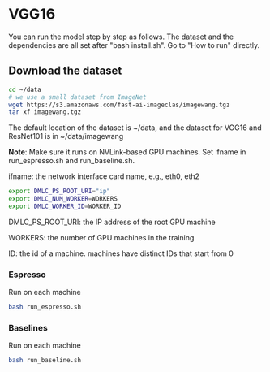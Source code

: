# VGG16


You can run the model step by step as follows. 
The dataset and the dependencies are all set after "bash install.sh". 
Go to "How to run" directly.

## Download the dataset
```bash
cd ~/data
# we use a small dataset from ImageNet
wget https://s3.amazonaws.com/fast-ai-imageclas/imagewang.tgz
tar xf imagewang.tgz
```
The default location of the dataset is ~/data, and the dataset for VGG16 and ResNet101 is in ~/data/imagewang

**Note**: Make sure it runs on NVLink-based GPU machines.
Set ifname in run_espresso.sh and run_baseline.sh.

ifname: the network interface card name, e.g., eth0, eth2

```bash
export DMLC_PS_ROOT_URI="ip"
export DMLC_NUM_WORKER=WORKERS
export DMLC_WORKER_ID=WORKER_ID
```

DMLC_PS_ROOT_URI: the IP address of the root GPU machine

WORKERS: the number of GPU machines in the training

ID: the id of a machine. machines have distinct IDs that start from 0


### Espresso
Run on each machine
```bash
bash run_espresso.sh
```

### Baselines
Run on each machine
```bash
bash run_baseline.sh
``` 